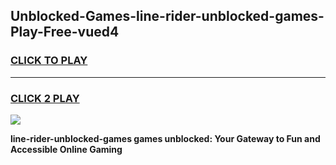 
## Unblocked-Games-line-rider-unblocked-games-Play-Free-vued4
<h3>
<a href="https://premium76.site?title=line-rider-unblocked-games&ref=23A">CLICK TO PLAY</a></h3>
<hr>

<h3>
<a href="https://premium76.site?title=line-rider-unblocked-games&ref=23A">CLICK 2 PLAY</a>
  
</h3>

<a href="https://premium76.site?title=line-rider-unblocked-games&ref=23A"><img src="https://clearcache.store/games.png"></a>


**line-rider-unblocked-games games unblocked: Your Gateway to Fun and Accessible Online Gaming**
